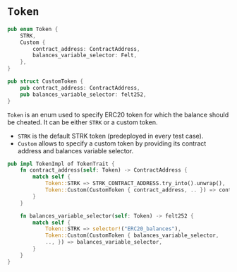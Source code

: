 # `Token`

```rust
pub enum Token {
    STRK,
    Custom {
        contract_address: ContractAddress,
        balances_variable_selector: Felt,
    },
}

pub struct CustomToken {
    pub contract_address: ContractAddress,
    pub balances_variable_selector: felt252,
}
```

`Token` is an enum used to specify ERC20 token for which the balance should be cheated. It can be either `STRK` or a custom token.
- `STRK` is the default STRK token (predeployed in every test case).
- `Custom` allows to specify a custom token by providing its contract address and balances variable selector.

```rust
pub impl TokenImpl of TokenTrait {
    fn contract_address(self: Token) -> ContractAddress {
        match self {
            Token::STRK => STRK_CONTRACT_ADDRESS.try_into().unwrap(),
            Token::Custom(CustomToken { contract_address, .. }) => contract_address,
        }
    }

    fn balances_variable_selector(self: Token) -> felt252 {
        match self {
            Token::STRK => selector!("ERC20_balances"),
            Token::Custom(CustomToken { balances_variable_selector,
            .., }) => balances_variable_selector,
        }
    }
}
```
